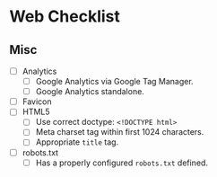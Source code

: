 # Web Checklist


## Misc

- [ ] Analytics
	+ [ ] Google Analytics via Google Tag Manager.
	+ [ ] Google Analytics standalone.
- [ ] Favicon
- [ ] HTML5
	+ [ ] Use correct doctype: `<!DOCTYPE html>`
	+ [ ] Meta charset tag within first 1024 characters.
	+ [ ] Appropriate `title` tag.
- [ ] robots.txt
	+ [ ] Has a properly configured `robots.txt` defined.
